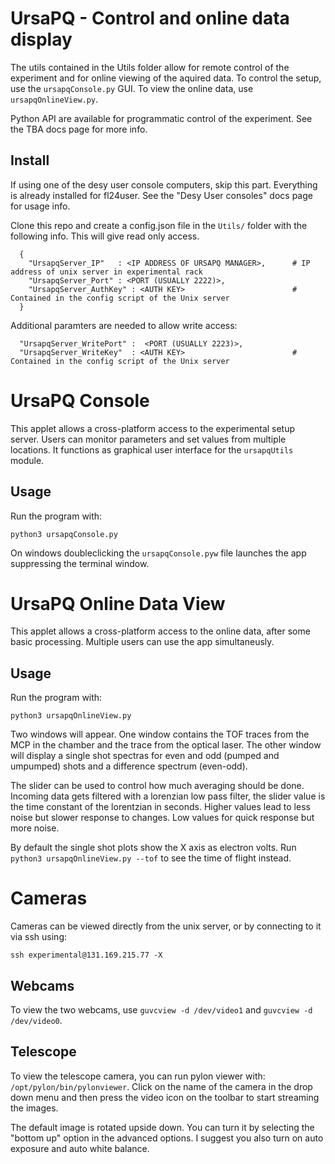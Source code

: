 UrsaPQ - Control and online data display
======

The utils contained in the Utils folder allow for remote control of the experiment and for online viewing of the aquired data. To control the setup, use the `ursapqConsole.py` GUI. To view the online data, use `ursapqOnlineView.py`.  

Python API are available for programmatic control of the experiment. See the TBA docs page for more info.


## Install
If using one of the desy user console computers, skip this part. Everything is already installed for fl24user. See the "Desy User consoles" docs page for usage info.

Clone this repo and create a config.json file in the `Utils/` folder with the following info. This will give read only access.
```
  {
    "UrsapqServer_IP"   : <IP ADDRESS OF URSAPQ MANAGER>,      # IP address of unix server in experimental rack  
    "UrsapqServer_Port" : <PORT (USUALLY 2222)>,
    "UrsapqServer_AuthKey" : <AUTH KEY>                        # Contained in the config script of the Unix server
  }
```
Additional paramters are needed to allow write access:

```
  "UrsapqServer_WritePort" :  <PORT (USUALLY 2223)>,
  "UrsapqServer_WriteKey"  : <AUTH KEY>                        # Contained in the config script of the Unix server
```

# UrsaPQ Console
This applet allows a cross-platform access to the experimental setup server. Users can monitor parameters and set values from multiple locations.
It functions as graphical user interface for the `ursapqUtils` module.

## Usage
Run the program with:

`python3 ursapqConsole.py`

On windows doubleclicking the `ursapqConsole.pyw` file launches the app suppressing the terminal window.

# UrsaPQ Online Data View
This applet allows a cross-platform access to the online data, after some basic processing. Multiple users can use the app simultaneusly. 

## Usage
Run the program with:

`python3 ursapqOnlineView.py`

Two windows will appear. One window contains the TOF traces from the MCP in the chamber and the trace from the optical laser. The other window will display a single shot spectras for even and odd (pumped and umpumped) shots and a difference spectrum (even-odd).

The slider can be used to control how much averaging should be done. Incoming data gets filtered with a lorenzian low pass filter, the slider value is the time constant of the lorentzian in seconds. Higher values lead to less noise but slower response to changes. Low values for quick response but more noise.

By default the single shot plots show the X axis as electron volts. Run `python3 ursapqOnlineView.py --tof` to see the time of flight instead.

# Cameras
Cameras can be viewed directly from the unix server, or by connecting to it via ssh using:

`ssh experimental@131.169.215.77 -X`

## Webcams
To view the two webcams, use `guvcview -d /dev/video1` and `guvcview -d /dev/video0`. 

## Telescope
To view the telescope camera, you can run pylon viewer with: `/opt/pylon/bin/pylonviewer`. Click on the name of the camera in the drop down menu and then press the video icon on the toolbar to start streaming the images.

The default image is rotated upside down. You can turn it by selecting the "bottom up" option in the advanced options. I suggest you also turn on auto exposure and auto white balance.


